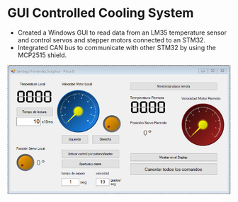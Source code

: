 # GUI Controlled Cooling System

- Created a Windows GUI to read data from an LM35 temperature sensor and control servos and stepper motors connected to an STM32.
- Integrated CAN bus to communicate with other STM32 by using the MCP2515 shield.

<p align="center">
<img title="GUI Controlled Cooling System" src="GUI_screenshot.PNG" alt="GUI Controlled Cooling System"></center>
</p>